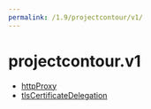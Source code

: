 ```yaml
---
permalink: /1.9/projectcontour/v1/
---
```


# projectcontour.v1



* [httpProxy](httpProxy.md)
* [tlsCertificateDelegation](tlsCertificateDelegation.md)
